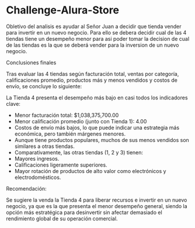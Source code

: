 # Challenge-Alura-Store

Obletivo del analisis es ayudar al Señor Juan a decidir que tienda vender para invertir en un nuevo negocio.
Para ello se debera decidir cual de las 4 tiendas tiene un desempeño menor para asi poder tomar la decision 
de cual de las tiendas es la que se deberá vender para la inversion de un nuevo negocio.


Conclusiones finales

Tras evaluar las 4 tiendas según facturación total, ventas por categoría, calificaciones promedio, productos más y menos vendidos y costos de envío, se concluye lo siguiente:

La Tienda 4 presenta el desempeño más bajo en casi todos los indicadores clave:

- Menor facturación total: $1,038,375,700.00
- Menor calificación promedio (junto con Tienda 1): 4.00
- Costos de envío más bajos, lo que puede indicar una estrategia más económica, pero también márgenes menores.
- Aunque tiene productos populares, muchos de sus menos vendidos son similares a otras tiendas.
- Comparativamente, las otras tiendas (1, 2 y 3) tienen:
- Mayores ingresos.
- Calificaciones ligeramente superiores.
- Mayor rotación de productos de alto valor como electrónicos y electrodomésticos.

Recomendación:

Se sugiere la venda la Tienda 4 para liberar recursos e invertir en un nuevo negocio, ya que es la que presenta el menor desempeño general, siendo la opción más estratégica para desinvertir sin afectar demasiado el rendimiento global de su operación comercial.




